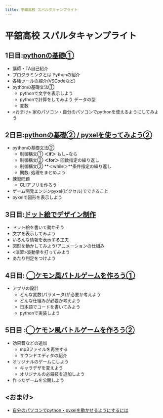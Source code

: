 ```yaml
---
title: 平舘高校 スパルタキャンプライト
---
```


# 平舘高校 スパルタキャンプライト

## 1日目:[pythonの基礎①](./day1/day1.md)
- 講師・TA自己紹介
- プログラミングとは Pythonの紹介
- 各種ツールの紹介(VSCodeなど)
- pythonの基礎文法①
  - pythonで文字を表示しよう 
  - pythonで計算をしてみよう データの型
  - 変数
- <おまけ> 家のパソコン・自分のパソコンでpythonを使えるようにしてみよう

## 2日目:[pythonの基礎② / pyxelを使ってみよう②](./day2/)
- pythonの基礎文法②
  - 制御構文① **＜if＞** もし~なら
  - 制御構文② **＜for＞** 回数指定の繰り返し
  - 制御構文③ **＜while＞**条件指定の繰り返し
  - 関数: 処理をまとめよう
- 練習問題
  - CLIアプリを作ろう
- ゲーム開発エンジンpyxel(ピクセル)でできること
- pyxelで図形を表示しよう

## 3日目:[ドット絵でデザイン制作](./day3/)
- ドット絵を書いて動かそう
- 文字を表示してみよう
- いろんな情報を表示する工夫
- 図形を動かしてみよう/アニメーションの仕組み
- <演習>波動拳を打ってみよう
- あたり判定をつけよう

## 4日目: [◯ケモン風バトルゲームを作ろう①](./day4/)
- アプリの設計
  - どんな変数(パラメータ)が必要か考えよう
  - どんな仕組みが必要か考えよう
  - 日本語でコードを書いてみよう
  - pythonで実装しよう

## 5日目 :[◯ケモン風バトルゲームを作ろう②](./day5/)
- 効果音などの追加
  - mp3ファイルを再生する
  - サウンドエディタの紹介
- オリジナルのゲームにしよう
  - キャラデザを変えよう
  - オリジナルの必殺技を追加しよう
- 作ったゲームを公開しよう

## <おまけ>
  - [自分のパソコンでpython・pyxelを動かせるようにするには](./omake/)


